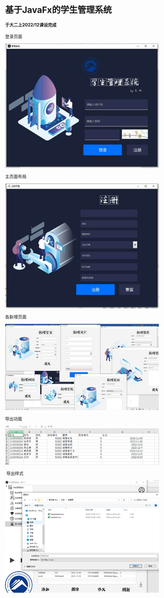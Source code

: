 # 基于JavaFx的学生管理系统

#### 于大二上2022/12课设完成

登录页面

![img](https://github.com/laoyouxiaoyue/-JavaFx-/blob/main/image/clip_image002.jpg)

 

 主页面布局

![img](https://github.com/laoyouxiaoyue/-JavaFx-/blob/main/image/clip_image004.jpg)

各新增页面

![img](https://github.com/laoyouxiaoyue/-JavaFx-/blob/main/image/clip_image006.jpg)

导出功能

![image-20240122180031048](https://github.com/laoyouxiaoyue/-JavaFx-/blob/main/image/image-20240122175906768.png)

​                    导出样式

![image-20240122175906768](https://github.com/laoyouxiaoyue/-JavaFx-/blob/main/image/image-20240122180031048.png)
